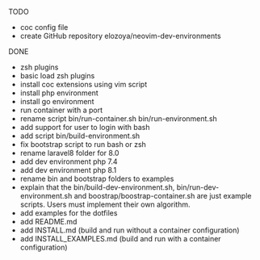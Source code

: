 TODO

- coc config file
- create GitHub repository elozoya/neovim-dev-environments

DONE

- zsh plugins
- basic load zsh plugins
- install coc extensions using vim script
- install php environment
- install go environment
- run container with a port
- rename script bin/run-container.sh bin/run-environment.sh
- add support for user to login with bash
- add script bin/build-environment.sh
- fix bootstrap script to run bash or zsh
- rename laravel8 folder for 8.0
- add dev environment php 7.4
- add dev environment php 8.1
- rename bin and bootstrap folders to examples
- explain that the bin/build-dev-environment.sh, bin/run-dev-environment.sh and boostrap/boostrap-container.sh
  are just example scripts. Users must implement their own algorithm.
- add examples for the dotfiles
- add README.md
- add INSTALL.md (build and run without a container configuration)
- add INSTALL_EXAMPLES.md (build and run with a container configuration)

